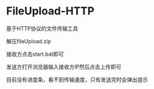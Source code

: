 # FileUpload-HTTP

基于HTTP协议的文件传输工具

解压fileUpload.zip

接收方点击start.bat即可

发送方打开浏览器输入接收方IP然后点击上传即可

目前没有进度条，看不到传输速度，只有发送完时会弹出提示
